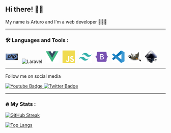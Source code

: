 ## Hi there! 👋🏻

My name is Arturo and I'm a web developer 🚀🇨🇷

---

### :hammer_and_wrench: Languages and Tools :

<div>
  <img src="https://github.com/devicons/devicon/blob/master/icons/php/php-original.svg" alt="PHP" width="40" height="40" /> &nbsp;
  <img src="https://laravel.com/img/logomark.min.svg" alt="Laravel" width="40" height="40" /> &nbsp;
  <img src="https://github.com/devicons/devicon/blob/master/icons/vuejs/vuejs-original.svg" alt="VueJS" width="40" height="40" /> &nbsp;
  <img src="https://github.com/devicons/devicon/blob/master/icons/javascript/javascript-plain.svg" alt="JavaScript" width="40" height="40" /> &nbsp;
  <img src="https://github.com/devicons/devicon/blob/master/icons/tailwindcss/tailwindcss-plain.svg" alt="TailwindCSS" width="40" height="40" /> &nbsp;
  <img src="https://github.com/devicons/devicon/blob/master/icons/bootstrap/bootstrap-plain.svg" alt="Bootstrap" width="40" height="40" /> &nbsp;
  <img src="https://github.com/devicons/devicon/blob/master/icons/vscode/vscode-original.svg" alt="VSCode" width="40" height="40" /> &nbsp;
  <img src="https://github.com/devicons/devicon/blob/master/icons/gimp/gimp-original.svg" alt="Gimp" width="40" height="40" /> &nbsp;
  <img src="https://github.com/devicons/devicon/blob/master/icons/inkscape/inkscape-original.svg" alt="Inkscape" width="40" height="40" /> &nbsp;
</div>

---
Follow me on social media

<div id="badges">
  <a href="https://www.youtube.com/channel/UCW7R0YApRK5VB87kLlDVQ0Q" >
    <img src="https://img.shields.io/badge/YouTube-red?style=for-the-badge&logo=youtube&logoColor=white" alt="Youtube Badge"/>
  </a>
  <a href="http://twitter.com/tuto1902" >
    <img src="https://img.shields.io/badge/Twitter-blue?style=for-the-badge&logo=twitter&logoColor=white" alt="Twitter Badge"/>

  </a>
</div>

---

### :fire: My Stats :

[![GitHub Streak](http://github-readme-streak-stats.herokuapp.com?user=tuto1902&theme=dark&background=000000)](https://git.io/streak-stats)

[![Top Langs](https://github-readme-stats.vercel.app/api/top-langs/?username=tuto1902&layout=compact&theme=vision-friendly-dark)](https://github.com/anuraghazra/github-readme-stats)
<!--
**tuto1902/tuto1902** is a ✨ _special_ ✨ repository because its `README.md` (this file) appears on your GitHub profile.

Here are some ideas to get you started:

- 🔭 I’m currently working on ...
- 🌱 I’m currently learning ...
- 👯 I’m looking to collaborate on ...
- 🤔 I’m looking for help with ...
- 💬 Ask me about ...
- 📫 How to reach me: ...
- 😄 Pronouns: ...
- ⚡ Fun fact: ...
-->

